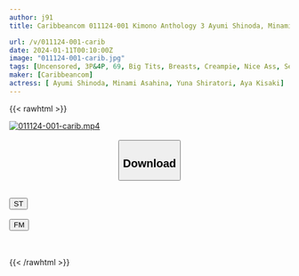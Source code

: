 ```yaml
---
author: j91
title: Caribbeancom 011124-001 Kimono Anthology 3 Ayumi Shinoda, Minami Asahina, Yuna Shiratori, Aya Kisaki

url: /v/011124-001-carib
date: 2024-01-11T00:10:00Z
image: "011124-001-carib.jpg"
tags: [Uncensored, 3P&4P, 69, Big Tits, Breasts, Creampie, Nice Ass, Sexy Legs, Shaved, Slender, Squirting, Yukata]
maker: [Caribbeancom]
actress: [ Ayumi Shinoda, Minami Asahina, Yuna Shiratori, Aya Kisaki]
---
```



{{< rawhtml >}}

<div class="video" data-videoid="RjWRdZKRa1iX3M">
    <a href="javascript:;">
        <img src="/v/011124-001-carib/011124-001-carib.jpg" width="WIDTH" height="HEIGHT" alt="011124-001-carib.mp4" loading="lazy">
    </a>
</div>

<script type="text/javascript" src="https://j91.asia/asset/on-demand-st.js"></script>

<br>
  <link rel="stylesheet" href="https://j91.asia/asset/bs5.css">
  
  <center>
  <button class="btn btn-primary" type="button" data-bs-toggle="collapse" data-bs-target=".multi-collapse" aria-expanded="false" aria-controls="multiCollapseExample1 multiCollapseExample2"><h2>Download</h2></button></center>
</p>
<div class="row">
  <div class="col">
    <div class="collapse multi-collapse" id="multiCollapseExample1">
      <div class="card card-body">
	      	      <br>
<div class="buttons">  
<a href="https://streamtape.to/v/RjWRdZKRa1iX3M" target="_blank"><button class="btn-hover color-3"><i class="fa fa-download"></i> ST</button></a></div>
    </div>
  </div>
</div>
  <div class="col">
    <div class="collapse multi-collapse" id="multiCollapseExample2">
      <div class="card card-body">
	      <br>
<div class="buttons">
    <a href="https://filemoon.sx/d/k732dcwl71t4" target="_blank"><button class="btn-hover color-8"><i class="fa fa-download"></i> FM</button></a></div>
<br><br>
      </div>
    </div>
  </div>
</div>

{{< /rawhtml >}}